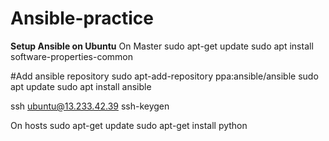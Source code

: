 # Ansible-practice

**Setup Ansible on Ubuntu**
On Master
sudo apt-get update
sudo apt install software-properties-common

#Add ansible repository
sudo apt-add-repository ppa:ansible/ansible
sudo apt update
sudo apt install ansible


ssh ubuntu@13.233.42.39
ssh-keygen

On hosts
sudo apt-get update
sudo apt-get install python
